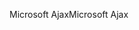 <span data-ttu-id="715d6-101">Microsoft Ajax</span><span class="sxs-lookup"><span data-stu-id="715d6-101">Microsoft Ajax</span></span>